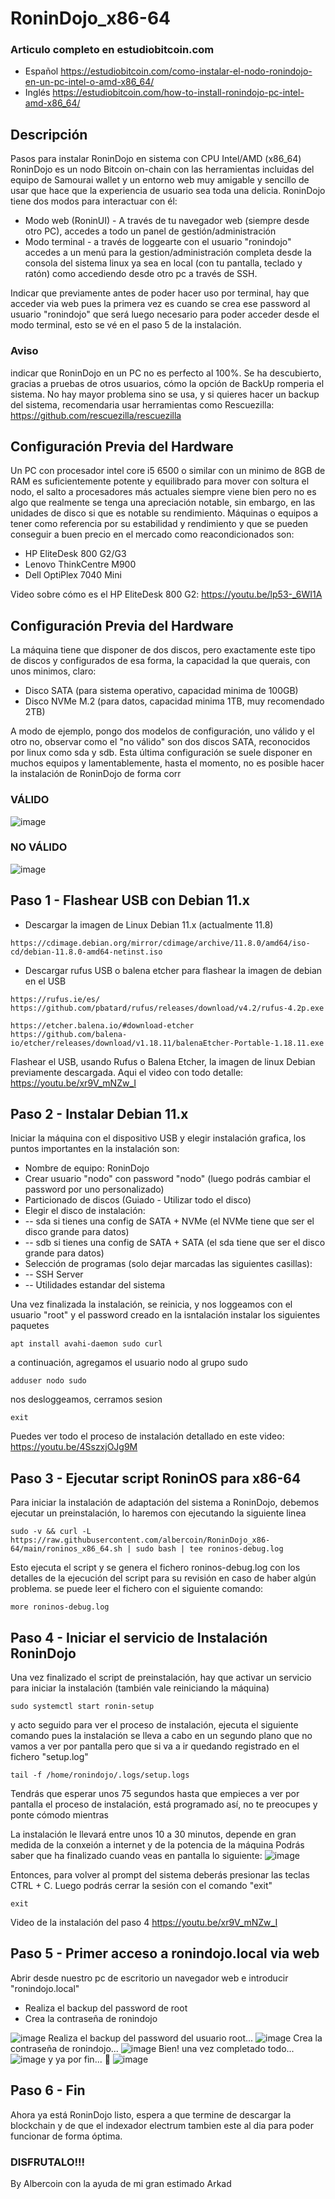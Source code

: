 # RoninDojo_x86-64
### Articulo completo en estudiobitcoin.com
- Español https://estudiobitcoin.com/como-instalar-el-nodo-ronindojo-en-un-pc-intel-o-amd-x86_64/
- Inglés https://estudiobitcoin.com/how-to-install-ronindojo-pc-intel-amd-x86_64/

## Descripción
Pasos para instalar RoninDojo en sistema con CPU Intel/AMD (x86_64)
RoninDojo es un nodo Bitcoin on-chain con las herramientas incluidas del equipo de Samourai wallet y un entorno web muy amigable y sencillo de usar que hace que la experiencia de usuario sea toda una delicia.
RoninDojo tiene dos modos para interactuar con él:
- Modo web (RoninUI) - A través de tu navegador web (siempre desde otro PC), accedes a todo un panel de gestión/administración
- Modo terminal - a través de loggearte con el usuario "ronindojo" accedes a un menú para la gestion/administración completa desde la consola del sistema linux ya sea en local (con tu pantalla, teclado y ratón) como accediendo desde otro pc a través de SSH.

Indicar que previamente antes de poder hacer uso por terminal, hay que acceder via web pues la primera vez es cuando se crea ese password al usuario "ronindojo" que será luego necesario para poder acceder desde el modo terminal, esto se vé en el paso 5 de la instalación.


### Aviso
indicar que RoninDojo en un PC no es perfecto al 100%. Se ha descubierto, gracias a pruebas de otros usuarios, cómo la opción de BackUp romperia el sistema. No hay mayor problema sino se usa, y si quieres hacer un backup del sistema, recomendaria usar herramientas como Rescuezilla: https://github.com/rescuezilla/rescuezilla


## Configuración Previa del Hardware
Un PC con procesador intel core i5 6500 o similar con un minimo de 8GB de RAM es suficientemente potente y equilibrado para mover con soltura el nodo, el salto a procesadores más actuales siempre viene bien pero no es algo que realmente se tenga una apreciación notable, sin embargo, en las unidades de disco si que es notable su rendimiento.
Máquinas o equipos a tener como referencia por su estabilidad y rendimiento y que se pueden conseguir a buen precio en el mercado como reacondicionados son:

- HP EliteDesk 800 G2/G3 
- Lenovo ThinkCentre M900
- Dell OptiPlex 7040 Mini

Video sobre cómo es el HP EliteDesk 800 G2: https://youtu.be/lp53-_6WI1A

## Configuración Previa del Hardware
La máquina tiene que disponer de dos discos, pero exactamente este tipo de discos y configurados de esa forma, la capacidad la que querais, con unos minimos, claro:
- Disco SATA (para sistema operativo, capacidad minima de 100GB)
- Disco NVMe M.2 (para datos, capacidad minima 1TB, muy recomendado 2TB)

A modo de ejemplo, pongo dos modelos de configuración, uno válido y el otro no, observar como el "no válido" son dos discos SATA, reconocidos por linux como sda y sdb. Esta última configuración se suele disponer en muchos equipos y lamentablemente, hasta el momento, no es posible hacer la instalación de RoninDojo de forma corr

### VÁLIDO
![image](https://github.com/albercoin/RoninDojo_x86-64/assets/68326029/740ccfb8-c290-40d0-b483-e656ac72811e)

### NO VÁLIDO
![image](https://github.com/albercoin/RoninDojo_x86-64/assets/68326029/b3ad6cd9-5919-46d1-95b1-284ecccfff1a)



## Paso 1 - Flashear USB con Debian 11.x
- Descargar la imagen de Linux Debian 11.x (actualmente 11.8)
```
https://cdimage.debian.org/mirror/cdimage/archive/11.8.0/amd64/iso-cd/debian-11.8.0-amd64-netinst.iso
```
- Descargar rufus USB o balena etcher para flashear la imagen de debian en el USB
```
https://rufus.ie/es/
https://github.com/pbatard/rufus/releases/download/v4.2/rufus-4.2p.exe

https://etcher.balena.io/#download-etcher
https://github.com/balena-io/etcher/releases/download/v1.18.11/balenaEtcher-Portable-1.18.11.exe
```
Flashear el USB, usando Rufus o Balena Etcher, la imagen de linux Debian previamente descargada.
Aqui el video con todo detalle:
https://youtu.be/xr9V_mNZw_I


## Paso 2 - Instalar Debian 11.x
Iniciar la máquina con el dispositivo USB y elegir instalación grafica, los puntos importantes en la instalación son:
- Nombre de equipo: RoninDojo
- Crear usuario "nodo" con password "nodo" (luego podrás cambiar el password por uno personalizado)
- Particionado de discos (Guiado - Utilizar todo el disco)
- Elegir el disco de instalación:
- -- sda si tienes una config de SATA + NVMe (el NVMe tiene que ser el disco grande para datos)
- -- sdb si tienes una config de SATA + SATA (el sda tiene que ser el disco grande para datos)
- Selección de programas (solo dejar marcadas las siguientes casillas):
- -- SSH Server
- -- Utilidades estandar del sistema

Una vez finalizada la instalación, se reinicia, y nos loggeamos con el usuario "root" y el password creado en la isntalación
instalar los siguientes paquetes
```
apt install avahi-daemon sudo curl
```
a continuación, agregamos el usuario nodo al grupo sudo
```
adduser nodo sudo
```
nos desloggeamos, cerramos sesion
```
exit
```
Puedes ver todo el proceso de instalación detallado en este video:
https://youtu.be/4SszxjOJg9M

## Paso 3 - Ejecutar script RoninOS para x86-64
Para iniciar la instalación de adaptación del sistema a RoninDojo, debemos ejecutar un preinstalación, lo haremos con ejecutando la siguiente linea
```
sudo -v && curl -L https://raw.githubusercontent.com/albercoin/RoninDojo_x86-64/main/roninos_x86_64.sh | sudo bash | tee roninos-debug.log
```
Esto ejecuta el script y se genera el fichero roninos-debug.log con los detalles de la ejecución del script para su revisión en caso de haber algún problema.
se puede leer el fichero con el siguiente comando:
```
more roninos-debug.log
```


## Paso 4 - Iniciar el servicio de Instalación RoninDojo
Una vez finalizado el script de preinstalación, hay que activar un servicio para iniciar la instalación (también vale reiniciando la máquina)
```
sudo systemctl start ronin-setup
```
y acto seguido para ver el proceso de instalación, ejecuta el siguiente comando pues la instalación se lleva a cabo en un segundo plano que no vamos a ver por pantalla pero que si va a ir quedando registrado en el fichero "setup.log"
```
tail -f /home/ronindojo/.logs/setup.logs
```
Tendrás que esperar unos 75 segundos hasta que empieces a ver por pantalla el proceso de instalación, está programado así, no te preocupes y ponte cómodo mientras

La instalación le llevará entre unos 10 a 30 minutos, depende en gran medida de la conxeión a internet y de la potencia de la máquina
Podrás saber que ha finalizado cuando veas en pantalla lo siguiente:
![image](https://github.com/albercoin/RoninDojo_x86-64/assets/68326029/76811ca2-a767-4955-a4e1-725411f0cca3)


Entonces, para volver al prompt del sistema deberás presionar las teclas CTRL + C.
Luego podrás cerrar la sesión con el comando "exit"
```
exit
```
Video de la instalación del paso 4
https://youtu.be/xr9V_mNZw_I

## Paso 5 - Primer acceso a ronindojo.local via web
Abrir desde nuestro pc de escritorio un navegador web e introducir "ronindojo.local"
- Realiza el backup del password de root
- Crea la contraseña de ronindojo

![image](https://github.com/albercoin/RoninDojo_x86-64/assets/68326029/a5bbfdf7-ef09-4d8e-8036-a8f891af3c99)
Realiza el backup del password del usuario root...
![image](https://github.com/albercoin/RoninDojo_x86-64/assets/68326029/518dac50-9767-4e15-abad-faf6255ea1cc)
Crea la contraseña de ronindojo...
![image](https://github.com/albercoin/RoninDojo_x86-64/assets/68326029/487fe81a-4d1e-413c-8639-852174460c07)
Bien! una vez completado todo...
![image](https://github.com/albercoin/RoninDojo_x86-64/assets/68326029/47491363-917a-43ba-b30a-d19e066842bf)
y ya por fin... 🥳
![image](https://github.com/albercoin/RoninDojo_x86-64/assets/68326029/8a06e792-b3c5-4ac5-8d83-c4b8c4181c83)




## Paso 6 - Fin
Ahora ya está RoninDojo listo, espera a que termine de descargar la blockchain y de que el indexador electrum tambien este al dia para poder funcionar de forma óptima.

### DISFRUTALO!!!

By Albercoin con la ayuda de mi gran estimado Arkad
